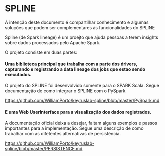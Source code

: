 # SPLINE

A intenção deste documento é compartilhar conhecimento e algumas soluções que podem ser complementares às funcionalidades do SPLINE

Spline (de Spark lineage) é um proejto que ajuda pessoas a terem insights sobre dados processados pelo Apache Spark.

O projeto consiste em duas partes:

#### Uma biblioteca principal que trabalha com a parte dos drivers, capturando e registrando a data lineage dos jobs que estao sendo executados.

O projeto do SPLINE foi desenvolvido somente para o SPARK Scala. Segue documentação de como integrar o SPLINE com o PySpark.

<https://github.com/WilliamPorto/keyruslab-spline/blob/master/PySpark.md>
	

#### E uma Web UserInterface para a visualização dos dados registrados.

A documentação oficial deixa a desejar, faltam alguns exemplos e passos importantes para a implementação. Segue uma descrição de como trabalhar com as difetentes alternativas de persistência.

<https://github.com/WilliamPorto/keyruslab-spline/blob/master/PERSISTENCE.md>
